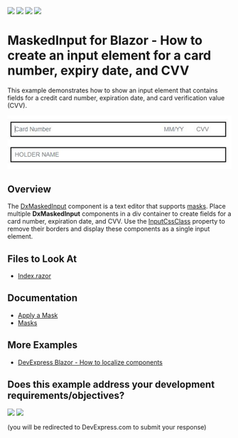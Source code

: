 <!-- default badges list -->
![](https://img.shields.io/endpoint?url=https://codecentral.devexpress.com/api/v1/VersionRange/438844465/24.2.1%2B)
[![](https://img.shields.io/badge/Open_in_DevExpress_Support_Center-FF7200?style=flat-square&logo=DevExpress&logoColor=white)](https://supportcenter.devexpress.com/ticket/details/T1053365)
[![](https://img.shields.io/badge/📖_How_to_use_DevExpress_Examples-e9f6fc?style=flat-square)](https://docs.devexpress.com/GeneralInformation/403183)
[![](https://img.shields.io/badge/💬_Leave_Feedback-feecdd?style=flat-square)](#does-this-example-address-your-development-requirementsobjectives)
<!-- default badges end -->

# MaskedInput for Blazor - How to create an input element for a card number, expiry date, and CVV

This example demonstrates how to show an input element that contains fields for a credit card number, expiration date, and card verification value (CVV).

![Input element for a card number, expiry date, and CVV](./Sample.JPG)

## Overview

The [DxMaskedInput](https://docs.devexpress.com/Blazor/DevExpress.Blazor.DxMaskedInput-1) component is a text editor that supports [masks](https://docs.devexpress.com/Blazor/DevExpress.Blazor.DxMaskedInput-1.Mask). Place multiple **DxMaskedInput** components in a div container to create fields for a card number, expiration date, and CVV. Use the [InputCssClass](https://docs.devexpress.com/Blazor/DevExpress.Blazor.Base.DxInputDataEditorBase-1.InputCssClass) property to remove their borders and display these components as a single input element.

<!-- default file list -->

## Files to Look At

- [Index.razor](./CS/InputCreditCard/Pages/Index.razor)

<!-- default file list end -->

## Documentation

- [Apply a Mask](https://docs.devexpress.com/Blazor/DevExpress.Blazor.DxMaskedInput-1#apply-a-mask)
- [Masks](https://docs.devexpress.com/Blazor/402513/data-editors/masks)

## More Examples

- [DevExpress Blazor - How to localize components](https://github.com/DevExpress-Examples/localize-devexpress-blazor-components)
<!-- feedback -->
## Does this example address your development requirements/objectives?

[<img src="https://www.devexpress.com/support/examples/i/yes-button.svg"/>](https://www.devexpress.com/support/examples/survey.xml?utm_source=github&utm_campaign=create-input-for-credit-card-number-expiry-date-and-cvv&~~~was_helpful=yes) [<img src="https://www.devexpress.com/support/examples/i/no-button.svg"/>](https://www.devexpress.com/support/examples/survey.xml?utm_source=github&utm_campaign=create-input-for-credit-card-number-expiry-date-and-cvv&~~~was_helpful=no)

(you will be redirected to DevExpress.com to submit your response)
<!-- feedback end -->
